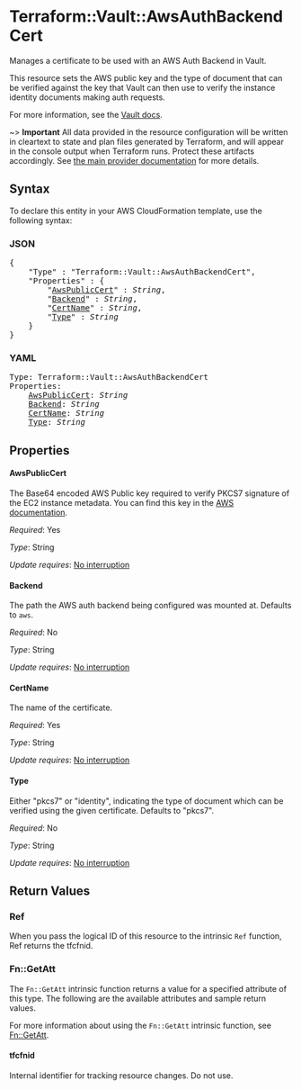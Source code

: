 # Terraform::Vault::AwsAuthBackendCert

Manages a certificate to be used with an AWS Auth Backend in Vault.

This resource sets the AWS public key and the type of document that can be
verified against the key that Vault can then use to verify the instance
identity documents making auth requests.

For more information, see the [Vault
docs](https://www.vaultproject.io/api/auth/aws/index.html#configure-client).

~> **Important** All data provided in the resource configuration will be
written in cleartext to state and plan files generated by Terraform, and will
appear in the console output when Terraform runs. Protect these artifacts
accordingly. See [the main provider documentation](../index.html) for more
details.

## Syntax

To declare this entity in your AWS CloudFormation template, use the following syntax:

### JSON

<pre>
{
    "Type" : "Terraform::Vault::AwsAuthBackendCert",
    "Properties" : {
        "<a href="#awspubliccert" title="AwsPublicCert">AwsPublicCert</a>" : <i>String</i>,
        "<a href="#backend" title="Backend">Backend</a>" : <i>String</i>,
        "<a href="#certname" title="CertName">CertName</a>" : <i>String</i>,
        "<a href="#type" title="Type">Type</a>" : <i>String</i>
    }
}
</pre>

### YAML

<pre>
Type: Terraform::Vault::AwsAuthBackendCert
Properties:
    <a href="#awspubliccert" title="AwsPublicCert">AwsPublicCert</a>: <i>String</i>
    <a href="#backend" title="Backend">Backend</a>: <i>String</i>
    <a href="#certname" title="CertName">CertName</a>: <i>String</i>
    <a href="#type" title="Type">Type</a>: <i>String</i>
</pre>

## Properties

#### AwsPublicCert

The  Base64 encoded AWS Public key required to
verify PKCS7 signature of the EC2 instance metadata. You can find this key in
the [AWS
documentation](http://docs.aws.amazon.com/AWSEC2/latest/UserGuide/instance-identity-documents.html).

_Required_: Yes

_Type_: String

_Update requires_: [No interruption](https://docs.aws.amazon.com/AWSCloudFormation/latest/UserGuide/using-cfn-updating-stacks-update-behaviors.html#update-no-interrupt)

#### Backend

The path the AWS auth backend being configured was
mounted at.  Defaults to `aws`.

_Required_: No

_Type_: String

_Update requires_: [No interruption](https://docs.aws.amazon.com/AWSCloudFormation/latest/UserGuide/using-cfn-updating-stacks-update-behaviors.html#update-no-interrupt)

#### CertName

The name of the certificate.

_Required_: Yes

_Type_: String

_Update requires_: [No interruption](https://docs.aws.amazon.com/AWSCloudFormation/latest/UserGuide/using-cfn-updating-stacks-update-behaviors.html#update-no-interrupt)

#### Type

Either "pkcs7" or "identity", indicating the type of
document which can be verified using the given certificate. Defaults to
"pkcs7".

_Required_: No

_Type_: String

_Update requires_: [No interruption](https://docs.aws.amazon.com/AWSCloudFormation/latest/UserGuide/using-cfn-updating-stacks-update-behaviors.html#update-no-interrupt)

## Return Values

### Ref

When you pass the logical ID of this resource to the intrinsic `Ref` function, Ref returns the tfcfnid.

### Fn::GetAtt

The `Fn::GetAtt` intrinsic function returns a value for a specified attribute of this type. The following are the available attributes and sample return values.

For more information about using the `Fn::GetAtt` intrinsic function, see [Fn::GetAtt](https://docs.aws.amazon.com/AWSCloudFormation/latest/UserGuide/intrinsic-function-reference-getatt.html).

#### tfcfnid

Internal identifier for tracking resource changes. Do not use.

